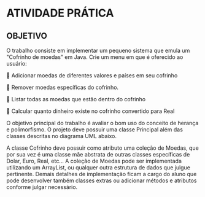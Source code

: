 # ATIVIDADE PRÁTICA 

## OBJETIVO

O trabalho consiste em implementar um pequeno sistema que emula um "Cofrinho 
de moedas" em Java. Crie um menu em que é oferecido ao usuário:

 Adicionar moedas de diferentes valores e países em seu cofrinho

 Remover moedas específicas do cofrinho.

 Listar todas as moedas que estão dentro do cofrinho

 Calcular quanto dinheiro existe no cofrinho convertido para Real

O objetivo principal do trabalho é avaliar o bom uso do conceito de herança e 
polimorfismo. O projeto deve possuir uma classe Principal além das classes descritas no 
diagrama UML abaixo.

A classe Cofrinho deve possuir como atributo uma coleção de Moedas, que por sua 
vez é uma classe mãe abstrata de outras classes específicas de Dolar, Euro, Real, etc... A 
coleção de Moedas pode ser implementada utilizando um ArrayList, ou qualquer outra 
estrutura de dados que julgue pertinente.
Demais detalhes de implementação ficam a cargo do aluno que pode desenvolver 
também classes extras ou adicionar métodos e atributos conforme julgar necessário.
